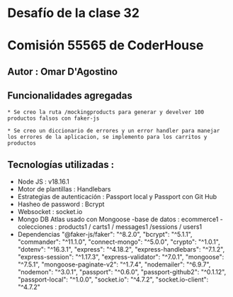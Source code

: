 # Desafío de la clase 32
# Comisión 55565  de CoderHouse

## Autor : Omar D'Agostino

## Funcionalidades agregadas 
    * Se creo la ruta /mockingproducts para generar y develver 100 productos falsos con faker-js

    * Se creo un diccionario de errores y un error handler para manejar los errores de la aplicacion, se implemento para los carritos y productos

    

## Tecnologías utilizadas : 
- Node JS : v18.16.1
- Motor de plantillas : Handlebars
- Estrategias de autenticación : Passport local y Passport con Git Hub
- Hasheo de password : Bcrypt
- Websocket : socket.io
- Mongo DB Atlas usado con Mongoose
    -base de datos : ecommerce1
    -colecciones : products1 / carts1 / messages1 /sessions / users1
- Dependencias 
    "@faker-js/faker": "^8.2.0",
    "bcrypt": "^5.1.1",
    "commander": "^11.1.0",
    "connect-mongo": "^5.0.0",
    "crypto": "^1.0.1",
    "dotenv": "^16.3.1",
    "express": "^4.18.2",
    "express-handlebars": "^7.1.2",
    "express-session": "^1.17.3",
    "express-validator": "^7.0.1",
    "mongoose": "^7.5.1",
    "mongoose-paginate-v2": "^1.7.4",
    "nodemailer": "^6.9.7",
    "nodemon": "^3.0.1",
    "passport": "^0.6.0",
    "passport-github2": "^0.1.12",
    "passport-local": "^1.0.0",
    "socket.io": "^4.7.2",
    "socket.io-client": "^4.7.2"

